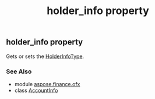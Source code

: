 ﻿---
title: holder_info property
second_title: Aspose.Finance for Python via .NET API References
description: 
type: docs
weight: 50
url: /python-net/aspose.finance.ofx/accountinfo/holder_info/
is_root: false
---

## holder_info property


Gets or sets the [HolderInfoType](/finance/python-net/aspose.finance.ofx/holderinfotype).

### See Also
* module [aspose.finance.ofx](../../)
* class [AccountInfo](/finance/python-net/aspose.finance.ofx/accountinfo)
